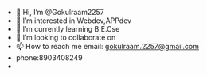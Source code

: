 - 👋 Hi, I’m @Gokulraam2257
- 👀 I’m interested in Webdev,APPdev
- 🌱 I’m currently learning B.E.Cse
- 💞️ I’m looking to collaborate on 
- 📫 How to reach me email: gokulraam.2257@gmail.com
- phone:8903408249
-

<!---
Gokulraam2257/Gokulraam2257 is a ✨ special ✨ repository because its `README.md` (this file) appears on your GitHub profile.
You can click the Preview link to take a look at your changes.
--->
